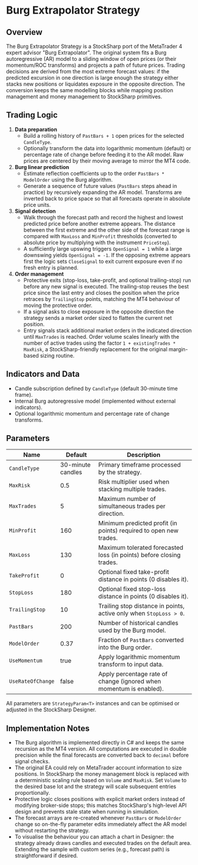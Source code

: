 # Burg Extrapolator Strategy

## Overview
The Burg Extrapolator Strategy is a StockSharp port of the MetaTrader 4 expert advisor "Burg Extrapolator". The original system fits a Burg autoregressive (AR) model to a sliding window of open prices (or their momentum/ROC transforms) and projects a path of future prices. Trading decisions are derived from the most extreme forecast values: if the predicted excursion in one direction is large enough the strategy either stacks new positions or liquidates exposure in the opposite direction. The conversion keeps the same modelling blocks while mapping position management and money management to StockSharp primitives.

## Trading Logic
1. **Data preparation**
   - Build a rolling history of `PastBars + 1` open prices for the selected `CandleType`.
   - Optionally transform the data into logarithmic momentum (default) or percentage rate of change before feeding it to the AR model. Raw prices are centered by their moving average to mirror the MT4 code.
2. **Burg linear prediction**
   - Estimate reflection coefficients up to the order `PastBars * ModelOrder` using the Burg algorithm.
   - Generate a sequence of future values (`PastBars` steps ahead in practice) by recursively expanding the AR model. Transforms are inverted back to price space so that all forecasts operate in absolute price units.
3. **Signal detection**
   - Walk through the forecast path and record the highest and lowest predicted price before another extreme appears. The distance between the first extreme and the other side of the forecast range is compared with `MaxLoss` and `MinProfit` thresholds (converted to absolute price by multiplying with the instrument `PriceStep`).
   - A sufficiently large upswing triggers `OpenSignal = 1` while a large downswing yields `OpenSignal = -1`. If the opposing extreme appears first the logic sets `CloseSignal` to exit current exposure even if no fresh entry is planned.
4. **Order management**
   - Protective exits (stop-loss, take-profit, and optional trailing-stop) run before any new signal is executed. The trailing-stop reuses the best price since the last entry and closes the position when the price retraces by `TrailingStop` points, matching the MT4 behaviour of moving the protective order.
   - If a signal asks to close exposure in the opposite direction the strategy sends a market order sized to flatten the current net position.
   - Entry signals stack additional market orders in the indicated direction until `MaxTrades` is reached. Order volume scales linearly with the number of active trades using the factor `1 + existingTrades * MaxRisk`, a StockSharp-friendly replacement for the original margin-based sizing routine.

## Indicators and Data
- Candle subscription defined by `CandleType` (default 30-minute time frame).
- Internal Burg autoregressive model (implemented without external indicators).
- Optional logarithmic momentum and percentage rate of change transforms.

## Parameters
| Name | Default | Description |
| --- | --- | --- |
| `CandleType` | 30-minute candles | Primary timeframe processed by the strategy. |
| `MaxRisk` | 0.5 | Risk multiplier used when stacking multiple trades. |
| `MaxTrades` | 5 | Maximum number of simultaneous trades per direction. |
| `MinProfit` | 160 | Minimum predicted profit (in points) required to open new trades. |
| `MaxLoss` | 130 | Maximum tolerated forecasted loss (in points) before closing trades. |
| `TakeProfit` | 0 | Optional fixed take-profit distance in points (0 disables it). |
| `StopLoss` | 180 | Optional fixed stop-loss distance in points (0 disables it). |
| `TrailingStop` | 10 | Trailing stop distance in points, active only when `StopLoss > 0`. |
| `PastBars` | 200 | Number of historical candles used by the Burg model. |
| `ModelOrder` | 0.37 | Fraction of `PastBars` converted into the Burg order. |
| `UseMomentum` | true | Apply logarithmic momentum transform to input data. |
| `UseRateOfChange` | false | Apply percentage rate of change (ignored when momentum is enabled). |

All parameters are `StrategyParam<T>` instances and can be optimised or adjusted in the StockSharp Designer.

## Implementation Notes
- The Burg algorithm is implemented directly in C# and keeps the same recursion as the MT4 version. All computations are executed in double precision while the final forecasts are converted back to `decimal` before signal checks.
- The original EA could rely on MetaTrader account information to size positions. In StockSharp the money management block is replaced with a deterministic scaling rule based on `Volume` and `MaxRisk`. Set `Volume` to the desired base lot and the strategy will scale subsequent entries proportionally.
- Protective logic closes positions with explicit market orders instead of modifying broker-side stops; this matches StockSharp's high-level API design and prevents stale state when running in simulation.
- The forecast arrays are re-created whenever `PastBars` or `ModelOrder` change so on-the-fly parameter edits immediately affect the AR model without restarting the strategy.
- To visualise the behaviour you can attach a chart in Designer: the strategy already draws candles and executed trades on the default area. Extending the sample with custom series (e.g., forecast path) is straightforward if desired.
